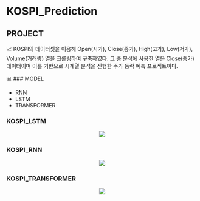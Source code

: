 # KOSPI_Prediction


## PROJECT

📈 KOSPI의 데이터셋을 이용해 Open(시가), Close(종가), High(고가), Low(저가), Volume(거래량) 열을 크롤링하여 구축하였다. 
그 중 분석에 사용한 열은 Close(종가) 데이터이며 이를 기반으로 시계열 분석을 진행한 주가 등락 예측 프로젝트이다. 


📊 ### MODEL
* RNN
* LSTM
* TRANSFORMER


### KOSPI_LSTM
<p align="center">
  <img src="https://github.com/bvnohz/KOSPI_Prediction/assets/141910199/f684bd07-0a81-41d1-a3d8-8f57f8d9fcbd">
</p>


### KOSPI_RNN
<p align="center">
  <img src="https://github.com/bvnohz/KOSPI_Prediction/assets/141910199/925370a0-27e1-4794-9b9e-ec94394abf38">
</p>


### KOSPI_TRANSFORMER
<p align="center">
  <img src="https://github.com/bvnohz/KOSPI_Prediction/assets/141910199/aa6f6ccf-3fa8-4d10-8574-50ed1fce5b9d">
</p>

